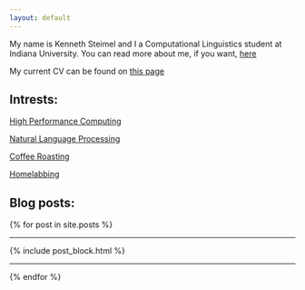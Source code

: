 ```yaml
---
layout: default
---
```

My name is Kenneth Steimel and I a Computational Linguistics student at Indiana University. You can read more about me, if you want, [here](bio.html)

My current CV can be found on [this page](curriculum-vitae.pdf)
## Intrests:

[High Performance Computing](https://hpnlp.org)

[Natural Language Processing](projects.html)

[Coffee Roasting](coffee.html)

[Homelabbing](machines.html)

## Blog posts:
{% for post in site.posts %}
   ___
   {% include post_block.html %}
   ___
{% endfor %}
